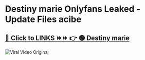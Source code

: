 
 # Destiny marie Onlyfans Leaked - Update Files acibe

## <h2><a href="https://clipsfans.com/Destiny_marie&ref=git">🔗 Click to LINKS ⏩⏩ 👉 🟢 Destiny marie </a></h2>

<a href="https://clipsfans.com/Destiny_marie&ref=git" rel="nofollow" data-target="animated-image.originalLink"><img src="https://i.ibb.co.com/xMMVF88/686577567.gif" alt="Viral Video Original" style="max-width: 100%; display: inline-block;" data-target="animated-image.originalImage"></a>

